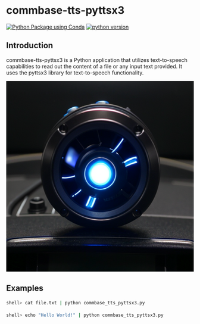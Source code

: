 # commbase-tts-pyttsx3

[![Python Package using Conda](https://github.com/mydroidandi/commbase/actions/workflows/python-package-conda.yml/badge.svg)](https://github.com/mydroidandi/commbase/actions/workflows/python-package-conda.yml)
[![python version](https://img.shields.io/badge/python-3.10%20%7C%203.11-blue)](https://img.shields.io/badge/python-3.10%20%7C%203.11-blue)

## Introduction

commbase-tts-pyttsx3 is a Python application that utilizes text-to-speech capabilities to read out the content of a file or any input text provided. It uses the pyttsx3 library for text-to-speech functionality.

<img alt="commbase-tts-pyttsx3" src="commbase-tts-pyttsx3.jpg?raw=true" width="512" height="512" />


## Examples

``` sh
shell> cat file.txt | python commbase_tts_pyttsx3.py

shell> echo "Hello World!" | python commbase_tts_pyttsx3.py
```
